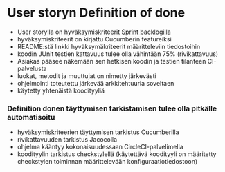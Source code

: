 # User storyn Definition of done

- User storylla on hyväksymiskriteerit [Sprint backlogilla](https://docs.google.com/spreadsheets/d/1iyOaUwoDaijE3uMPPIeSPnU4EpCxYCItDZS4TlaIsyY/edit#gid=355581877)
- hyväksymiskriteerit on kirjattu Cucumberin featureiksi
- README:stä linkki hyväksymäkriteerit määritteleviin tiedostoihin
- koodin JUnit testien kattavuus tulee olla vähintään 75% (rivikattavuus)
- Asiakas pääsee näkemään sen hetkisen koodin ja testien tilanteen CI-palvelusta
- luokat, metodit ja muuttujat on nimetty järkevästi
- ohjelmointi toteutettu järkevää arkkitehtuuria soveltaen
- käytetty yhtenäistä koodityyliä

### Definition donen täyttymisen tarkistamisen tulee olla pitkälle automatisoitu

- hyväksymiskriteerien täyttymisen tarkistus Cucumberilla
- rivikattavuuden tarkistus Jacocolla
- ohjelma kääntyy kokonaisuudessaan CircleCI-palvelimella
- koodityylin tarkistus checkstylellä (käytettävä koodityyli on määritetty checkstylen toiminnan määrittelevään konfiguraatiotiedostoon)

